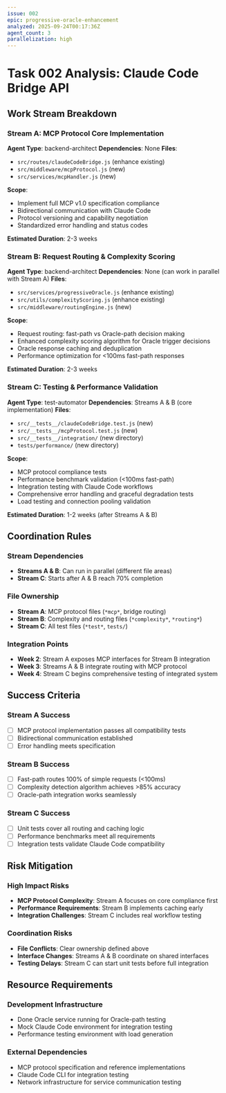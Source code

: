 ```yaml
---
issue: 002
epic: progressive-oracle-enhancement
analyzed: 2025-09-24T00:17:36Z
agent_count: 3
parallelization: high
---
```


# Task 002 Analysis: Claude Code Bridge API

## Work Stream Breakdown

### Stream A: MCP Protocol Core Implementation
**Agent Type**: backend-architect
**Dependencies**: None
**Files**:
- `src/routes/claudeCodeBridge.js` (enhance existing)
- `src/middleware/mcpProtocol.js` (new)
- `src/services/mcpHandler.js` (new)

**Scope**:
- Implement full MCP v1.0 specification compliance
- Bidirectional communication with Claude Code
- Protocol versioning and capability negotiation
- Standardized error handling and status codes

**Estimated Duration**: 2-3 weeks

### Stream B: Request Routing & Complexity Scoring
**Agent Type**: backend-architect
**Dependencies**: None (can work in parallel with Stream A)
**Files**:
- `src/services/progressiveOracle.js` (enhance existing)
- `src/utils/complexityScoring.js` (enhance existing)
- `src/middleware/routingEngine.js` (new)

**Scope**:
- Request routing: fast-path vs Oracle-path decision making
- Enhanced complexity scoring algorithm for Oracle trigger decisions
- Oracle response caching and deduplication
- Performance optimization for <100ms fast-path responses

**Estimated Duration**: 2-3 weeks

### Stream C: Testing & Performance Validation
**Agent Type**: test-automator
**Dependencies**: Streams A & B (core implementation)
**Files**:
- `src/__tests__/claudeCodeBridge.test.js` (new)
- `src/__tests__/mcpProtocol.test.js` (new)
- `src/__tests__/integration/` (new directory)
- `tests/performance/` (new directory)

**Scope**:
- MCP protocol compliance tests
- Performance benchmark validation (<100ms fast-path)
- Integration testing with Claude Code workflows
- Comprehensive error handling and graceful degradation tests
- Load testing and connection pooling validation

**Estimated Duration**: 1-2 weeks (after Streams A & B)

## Coordination Rules

### Stream Dependencies
- **Streams A & B**: Can run in parallel (different file areas)
- **Stream C**: Starts after A & B reach 70% completion

### File Ownership
- **Stream A**: MCP protocol files (`*mcp*`, bridge routing)
- **Stream B**: Complexity and routing files (`*complexity*`, `*routing*`)
- **Stream C**: All test files (`*test*`, `tests/`)

### Integration Points
- **Week 2**: Stream A exposes MCP interfaces for Stream B integration
- **Week 3**: Streams A & B integrate routing with MCP protocol
- **Week 4**: Stream C begins comprehensive testing of integrated system

## Success Criteria

### Stream A Success
- [ ] MCP protocol implementation passes all compatibility tests
- [ ] Bidirectional communication established
- [ ] Error handling meets specification

### Stream B Success
- [ ] Fast-path routes 100% of simple requests (<100ms)
- [ ] Complexity detection algorithm achieves >85% accuracy
- [ ] Oracle-path integration works seamlessly

### Stream C Success
- [ ] Unit tests cover all routing and caching logic
- [ ] Performance benchmarks meet all requirements
- [ ] Integration tests validate Claude Code compatibility

## Risk Mitigation

### High Impact Risks
- **MCP Protocol Complexity**: Stream A focuses on core compliance first
- **Performance Requirements**: Stream B implements caching early
- **Integration Challenges**: Stream C includes real workflow testing

### Coordination Risks
- **File Conflicts**: Clear ownership defined above
- **Interface Changes**: Streams A & B coordinate on shared interfaces
- **Testing Delays**: Stream C can start unit tests before full integration

## Resource Requirements

### Development Infrastructure
- Done Oracle service running for Oracle-path testing
- Mock Claude Code environment for integration testing
- Performance testing environment with load generation

### External Dependencies
- MCP protocol specification and reference implementations
- Claude Code CLI for integration testing
- Network infrastructure for service communication testing
